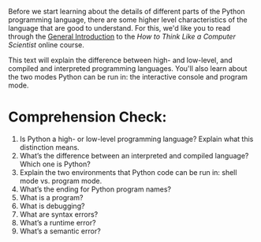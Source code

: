 <!-- 
author: Benjamin White
type: 3pc
time: 60 minutes
name: The Python Programming Language
 -->
Before we start learning about the details of different parts of the Python programming language, there are some higher level characteristics of the language that are good to understand. For this, we'd like you to read through the [General Introduction](http://interactivepython.org/runestone/static/thinkcspy/GeneralIntro/introduction.html) to the *How to Think Like a Computer Scientist* online course.

This text will explain the difference between high- and low-level, and compiled and interpreted programming languages. You'll also learn about the two modes Python can be run in: the interactive console and program mode. 

# Comprehension Check:

1. Is Python a high- or low-level programming language? Explain what this distinction means.
2. What’s the difference between an interpreted and compiled language? Which one is Python?
3. Explain the two environments that Python code can be run in: shell mode vs. program mode.
4. What’s the ending for Python program names? 
5. What is a program?
6. What is debugging? 
7. What are syntax errors?
8. What’s a runtime error?
9. What’s a semantic error?